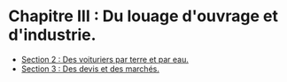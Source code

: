 # Chapitre III : Du louage d'ouvrage et d'industrie.

- [Section 2 : Des voituriers par terre et par eau.](section-2)
- [Section 3 : Des devis et des marchés.](section-3)
